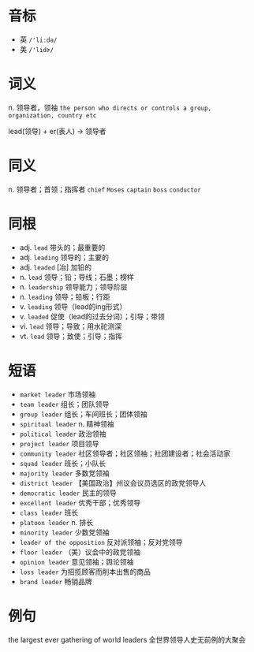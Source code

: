# 音标

- 英 `/'liːdə/`
- 美 `/'lidɚ/`

# 词义

n. 领导者，领袖
`the person who directs or controls a group, organization, country etc`



lead(领导) + er(表人) → 领导者

# 同义

n. 领导者；首领；指挥者
`chief` `Moses` `captain` `boss` `conductor`

# 同根

- adj. `lead` 带头的；最重要的
- adj. `leading` 领导的；主要的
- adj. `leaded` [冶] 加铅的
- n. `lead` 领导；铅；导线；石墨；榜样
- n. `leadership` 领导能力；领导阶层
- n. `leading` 领导；铅板；行距
- v. `leading` 领导（lead的ing形式）
- v. `leaded` 促使（lead的过去分词）；引导；带领
- vi. `lead` 领导；导致；用水砣测深
- vt. `lead` 领导；致使；引导；指挥

# 短语

- `market leader` 市场领袖
- `team leader` 组长；团队领导
- `group leader` 组长；车间班长；团体领袖
- `spiritual leader` n. 精神领袖
- `political leader` 政治领袖
- `project leader` 项目领导
- `community leader` 社区领导者；社区领袖；社团建设者；社会活动家
- `squad leader` 班长；小队长
- `majority leader` 多数党领袖
- `district leader` 【美国政治】州议会议员选区的政党领导人
- `democratic leader` 民主的领导
- `excellent leader` 优秀干部；优秀领导
- `class leader` 班长
- `platoon leader` n. 排长
- `minority leader` 少数党领袖
- `leader of the opposition` 反对派领袖；反对党领导
- `floor leader` （美）议会中的政党领袖
- `opinion leader` 意见领袖；舆论领袖
- `loss leader` 为招揽顾客而削本出售的商品
- `brand leader` 畅销品牌

# 例句

the largest ever gathering of world leaders
全世界领导人史无前例的大聚会


